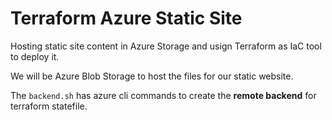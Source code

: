 # Terraform Azure Static Site

Hosting static site content in Azure Storage and usign Terraform as IaC tool to deploy it.

We will be Azure Blob Storage to host the files for our static website.

The `backend.sh` has azure cli commands to create the **remote backend** for terraform statefile.
